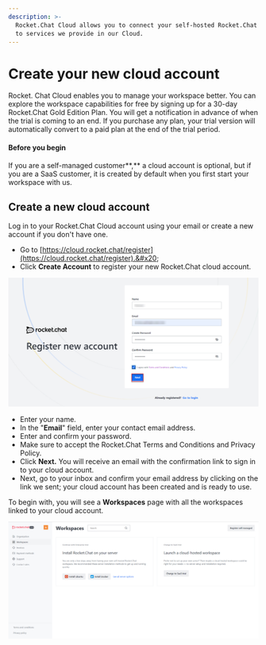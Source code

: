 ```yaml
---
description: >-
  Rocket.Chat Cloud allows you to connect your self-hosted Rocket.Chat workspace
  to services we provide in our Cloud.
---
```


# Create your new cloud account

Rocket. Chat Cloud enables you to manage your workspace better. You can explore the workspace capabilities for free by signing up for a 30-day Rocket.Chat Gold Edition Plan. You will get a notification in advance of when the trial is coming to an end. If you purchase any plan, your trial version will automatically convert to a paid plan at the end of the trial period.

#### Before you begin

If you are a self-managed customer**,** a cloud account is optional, but if you are a SaaS customer, it is created by default when you first start your workspace with us.

## Create a new cloud account

Log in to your Rocket.Chat Cloud account using your email or create a new account if you don't have one.&#x20;

* Go to [https://cloud.rocket.chat/register](https://cloud.rocket.chat/register).&#x20;
* Click **Create Account** to register your new Rocket.Chat cloud account.

![Cloud Account Registration](<../../.gitbook/assets/Cloud Account Registration.png>)

* Enter your name.&#x20;
* In the "**Email**" field, enter your contact email address.&#x20;
* Enter and confirm your password.
* Make sure to accept the Rocket.Chat Terms and Conditions and Privacy Policy.
* Click **Next.** You will receive an email with the confirmation link to sign in to your cloud account.
* Next, go to your inbox and confirm your email address by clicking on the link we sent; your cloud account has been created and is ready to use.&#x20;

To begin with, you will see a **Workspaces** page with all the workspaces linked to your cloud account.

![Workspaces](../../.gitbook/assets/WorkspacePage.png)
